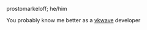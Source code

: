 prostomarkeloff; he/him

You probably know me better as a [vkwave](https://github.com/fscdev/vkwave) developer